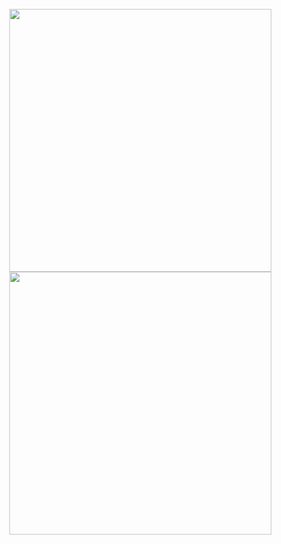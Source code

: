 <img src="https://user-images.githubusercontent.com/1465496/117082237-b48a2880-ad0f-11eb-885c-47c3d3ee415c.gif" width="470"><img src="https://user-images.githubusercontent.com/1465496/117082237-b48a2880-ad0f-11eb-885c-47c3d3ee415c.gif" width="470">
